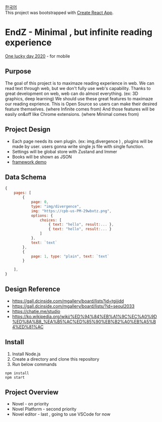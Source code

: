 [한국어](README_KR.md) \
This project was bootstrapped with [Create React App](https://github.com/facebook/create-react-app).

<h1>  EndZ - Minimal , but infinite reading experience </h1>


[One lucky day 2020](https://build.chunghosuk.now.sh) - for mobile

## Purpose
The goal of this project is to maximaze reading experience in web. We can read text through web, but we don't fully use web's capability.  Thanks to great development on web,  web can do almost everything. (ex: 3D graphics, deep learning) We should use these great features to maximaze our reading exprience.
This is Open Source so users can make their desired feature themselves. (where Infinite comes from) And those features will be easily on&off like Chrome extensions. (where Minimal comes from)



## Project Design
- Each page needs its own plugin. (ex: img,divergence ) , plugins will be made by user. users gonna write single js file with single function. 
- Settings will be global store with Zustand and Immer
- Books will be shown as JSON
 - [framework demo](https://codesandbox.io/s/modest-frost-f10g3?fontsize=14&hidenavigation=1&theme=dark)


## Data Schema
```js
{
    pages: [
        {
            page: 0,
            type: "img/divergence",
            img: "https://cpb-us-PM-29wbxtz.png",
            options: {
                choices: [
                    { text: "hello", result:... },
                    { text: "hello", result:... }
                ]
            },
            text: `text`
        },
        {
            page: 1, type: "plain", text: `text`
        }

    ],
}
```





## Design Reference
-   https://gall.dcinside.com/mgallery/board/lists?id=tgijjdd
-   https://gall.dcinside.com/mgallery/board/lists/?id=seoul2033
-   https://chatie.me/studio
-   https://ko.wikipedia.org/wiki/%ED%94%84%EB%A1%9C%EC%A0%9D%ED%8A%B8_%EA%B5%AC%ED%85%90%EB%B2%A0%EB%A5%B4%ED%81%AC



## Install 

1. Install Node.js
2. Create a directory and clone this repository
3. Run below commands

```
npm install
npm start
```


## Project Overview
- Novel - on priority
- Novel Platform - second priority
- Novel editor - last , going to use VSCode for now




